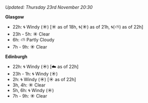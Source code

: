 *Updated: Thursday 23rd November 20:30*

**Glasgow**

* 22h: :cyclone: Windy (:sunny:) [:sunny: as of 18h, :cyclone:(:sunny:) as of 21h, :cyclone:(:partly_sunny:) as of 22h]
* 23h - 5h: :sunny: Clear
* 6h: :partly_sunny: Partly Cloudy
* 7h - 9h: :sunny: Clear

**Edinburgh**

* 22h: :cyclone: Windy (:sunny:) [:cloud: as of 22h]
* 23h - 1h: :cyclone: Windy (:sunny:)
* 2h: :cyclone: Windy (:sunny:) [:sunny: as of 22h]
* 3h, 4h: :sunny: Clear
* 5h, 6h: :cyclone: Windy (:sunny:)
* 7h - 9h: :sunny: Clear
